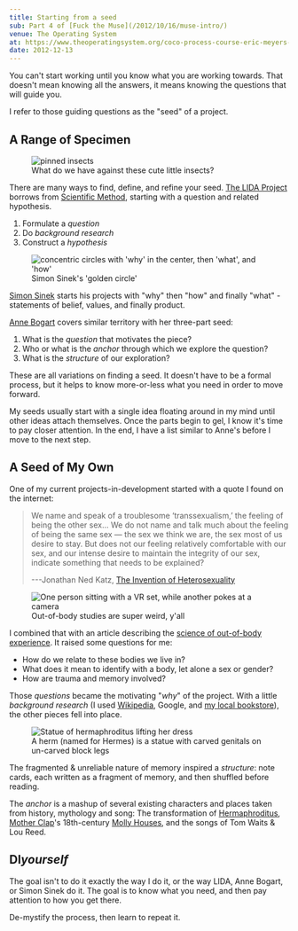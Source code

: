 ```yaml
---
title: Starting from a seed
sub: Part 4 of [Fuck the Muse](/2012/10/16/muse-intro/)
venue: The Operating System
at: https://www.theoperatingsystem.org/coco-process-course-eric-meyers-fuck-the-muse-lesson-4-starting-from-a-seed/
date: 2012-12-13
---
```


You can't start working
until you know what you are working towards.
That doesn't mean knowing all the answers,
it means knowing the questions that will guide you.

I refer to those guiding questions as
the "seed" of a project.

## A Range of Specimen

<figure>
  <img
    webc:is="u-img"
    src="muse/seed/specimen.jpg"
    alt="pinned insects"
  >
  <figcaption>
    What do we have against these cute little insects?
  </figcaption>
</figure>

There are many ways to find,
define, and refine your seed.
[The LIDA Project][lida]
borrows from [Scientific Method][sci],
starting with a question and related hypothesis.

[lida]: https://lida.org/
[sci]: https://en.wikipedia.org/wiki/Scientific_method

1. Formulate a *question*
2. Do *background research*
3. Construct a *hypothesis*

<figure>
  <img
    webc:is="u-img"
    src="muse/seed/golden-circle.jpg"
    alt="concentric circles with 'why' in the center, then 'what', and 'how'"
  >
  <figcaption>
    Simon Sinek's 'golden circle'
  </figcaption>
</figure>

[Simon Sinek][sinek] starts his projects with
"why" then "how" and finally "what" -
statements of belief, values, and finally product.

[sinek]: https://startwithwhy.com/

[Anne Bogart][bogart] covers similar territory
with her three-part seed:

[bogart]: https://www.siti.org/

1. What is the *question* that motivates the piece?
2. Who or what is the *anchor* through which we explore the question?
3. What is the *structure* of our exploration?

These are all variations on finding a seed.
It doesn't have to be a formal process,
but it helps to know more-or-less what you need
in order to move forward.

My seeds usually start with a single idea
floating around in my mind
until other ideas attach themselves.
Once the parts begin to gel,
I know it's time to pay closer attention.
In the end,
I have a list similar to Anne's
before I move to the next step.

## A Seed of My Own

One of my current projects-in-development
started with a quote I found on the internet:

> We name and speak of a troublesome ‘transsexualism,’
> the feeling of being the other sex…
> We do not name and talk much about the feeling of being the same sex —
> the sex we think we are, the sex most of us desire to stay.
> But does not our feeling relatively comfortable with our sex,
> and our intense desire to maintain the integrity of our sex,
> indicate something that needs to be explained?
>
> ---Jonathan Ned Katz, [The Invention of Heterosexuality][hetero]

[hetero]: https://books.google.com/books?id=S8BB1K361SUC&lpg=PP1&pg=PA15#v=onepage&q&f=false

<figure>
  <img
    webc:is="u-img"
    src="muse/seed/science.jpg"
    alt="One person sitting with a VR set, while another pokes at a camera"
  >
  <figcaption>
    Out-of-body studies are super weird, y'all
  </figcaption>
</figure>

I combined that with an article
describing the [science of out-of-body experience][body].
It raised some questions for me:

[body]: https://www.scientificamerican.com/article.cfm?id=real-outof-body-experiences

- How do we relate to these bodies we live in?
- What does it mean to identify with a body, let alone a sex or gender?
- How are trauma and memory involved?

Those *questions* became the motivating "*why*" of the project.
With a little *background research*
(I used [Wikipedia][wiki], Google, and [my local bookstore][tattered]),
the other pieces fell into place.

[wiki]: https://en.wikipedia.org/
[tattered]: https://tatteredcover.com/

<figure>
  <img
    webc:is="u-img"
    src="muse/seed/herm.jpg"
    alt="Statue of hermaphroditus lifting her dress"
  >
  <figcaption>
    A herm (named for Hermes)
    is a statue with carved genitals
    on un-carved block legs
  </figcaption>
</figure>

The fragmented & unreliable nature of memory inspired a *structure*:
note cards, each written as a fragment of memory,
and then shuffled before reading.

The *anchor* is a mashup of several existing characters and places
taken from history, mythology and song:
The transformation of [Hermaphroditus][herm],
[Mother Clap][molly]'s 18th-century [Molly Houses][house],
and the songs of Tom Waits & Lou Reed.

[herm]: https://en.wikipedia.org/wiki/Hermaphroditos
[molly]: https://en.wikipedia.org/wiki/Mother_Clap
[house]: https://en.wikipedia.org/wiki/Molly_house

## DI*yourself*

The goal isn't to do it exactly the way I do it,
or the way LIDA, Anne Bogart, or Simon Sinek do it.
The goal is to know what you need,
and then pay attention to how you get there.

De-mystify the process,
then learn to repeat it.
